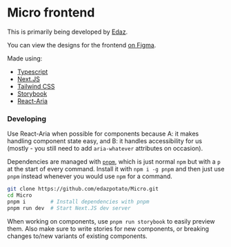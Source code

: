 # Micro frontend

This is primarily being developed by [Edaz](https://github.com/edazpotato).

You can view the designs for the frontend [on Figma](https://www.figma.com/file/JElZBj1O6KFYTBAfu4zx75/Micro?node-id=0%3A1).

Made using:

-   [Typescript](https://github.com/microsoft/typescript)
-   [Next.JS](https://github.com/vercel/next.js)
-   [Tailwind CSS](https://github.com/tailwindlabs/tailwindcss)
-   [Storybook](https://github.com/storybookjs/storybook/)
-   [React-Aria](https://react-spectrum.adobe.com/react-aria)

### Developing

Use React-Aria when possible for components because A: it makes handling component state easy, and B: it handles accessibility for us (mostly - you still need to add `aria-whatever` attributes on occasion).

Dependencies are managed with [`pnpm`](https://pnpm.io/), which is just normal `npm` but with a `p` at the start of every command. Install it with `npm i -g pnpm` and then just use `pnpm` instead whenever you would use `npm` for a command.

```bash
git clone https://github.com/edazpotato/Micro.git
cd Micro
pnpm i        # Install dependencies with pnpm
pnpm run dev  # Start Next.JS dev server
```

When working on components, use `pnpm run storybook` to easily preview them. Also make sure to write stories for new components, or breaking changes to/new variants of existing components.
